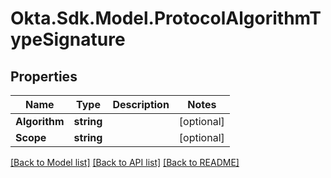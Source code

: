 # Okta.Sdk.Model.ProtocolAlgorithmTypeSignature

## Properties

Name | Type | Description | Notes
------------ | ------------- | ------------- | -------------
**Algorithm** | **string** |  | [optional] 
**Scope** | **string** |  | [optional] 

[[Back to Model list]](../README.md#documentation-for-models) [[Back to API list]](../README.md#documentation-for-api-endpoints) [[Back to README]](../README.md)

